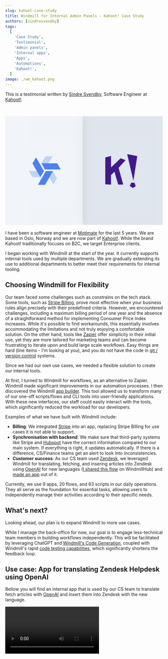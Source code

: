 ```yaml
---
slug: kahoot-case-study
title: Windmill for Internal Admin Panels - Kahoot! Case Study
authors: [sindresvendby]
tags:
  [
    'Case Study',
    'Testimonial',
    'Admin panels',
    'Internal apps',
    'Apps',
    'Automations',
    'Kahoot!',
  ]
image: ./wm_kahoot.png
---
```



This is a testimonial written by [Sindre Svendby](https://github.com/SindreSvendby), Software Engineer at [Kahoot!](https://kahoot.com/).

<!--truncate-->

<br/>

![Windmill Kahoot!](./wm_kahoot.png)

I have been a software engineer at [Motimate](https://www.motimateapp.com/) for the last 5 years. We are based in Oslo, Norway and we are now part of [Kahoot!](https://kahoot.com/). While the brand Kahoot! traditionally focuses on B2C, we target Enterprise clients.

I began working with Windmill at the start of the year. It currently supports internal tools used by multiple departments. We are gradually extending its use to additional departments to better meet their requirements for internal tooling.

## Choosing Windmill for Flexibility

Our team faced some challenges such as constrains on the tech stack. Some tools, such as [Stripe Billing](https://stripe.com/en-fr/billing), prove most effective when your business rules align precisely with their predefined criteria. However, we encountered challenges, including a maximum billing period of one year and the absence of a straightforward method for implementing Consumer Price Index increases. While it's possible to find workarounds, this essentially involves accommodating the limitations and not truly enjoying a comfortable solution. On the other hand, tools like <a href="https://zapier.com/" rel="nofollow">Zapier</a> offer simplicity in their initial use, yet they are more tailored for marketing teams and can become frustrating to iterate upon and build large scale workflows. Easy things are hard (line items -  I'm looking at you), and you do not have the code in [git / version control](/docs/advanced/deploy_gh_gl) systems.

Since we had our own use cases, we needed a flexible solution to create our internal tools.

At first, I turned to Windmill for workflows, as an alternative to Zapier. Windmill made significant improvements in our automation processes. I then discovered the Windmill [app builder](/docs/apps/app_editor). This tool allowed us to transform many of our one-off scripts/flows and CLI tools into user-friendly applications. With these new interfaces, our staff could easily interact with the tools, which significantly reduced the workload for our developers.

Examples of what we have built with Windmill include:
- **Billing**: We integrated [Stripe](https://hub.windmill.dev/integrations/stripe) into an app, replacing Stripe Billing for use cases it is not able to support.
- **Synchronisation with backend**: We make sure that third-party systems like Stripe and [Hubspot](https://hub.windmill.dev/integrations/hubspot) have the correct information compared to our main system. If everything is right, it updates automatically. If there is a difference, CS/Finance teams get an alert to look into inconsistencies.
- **Customer success**: As our CS team used [Zendesk](https://www.zendesk.com/), we leveraged Windmill for translating, fetching, and insering articles into Zendesk using [OpenAI](https://hub.windmill.dev/integrations/openai) for new languages ([I shared this flow](https://hub.windmill.dev/flows/47/insert-zendesk-articles-into-supabase-with-openaiembedings) on WindmillHub) and [made an app](#use-case-app-for-translating-zendesk-helpdesk-using-openai) out of it.
  
Currently, we use 9 apps, 20 flows, and 63 scripts in our daily operations. They all serve as the foundation for essential tasks, allowing users to independently manage their activities according to their specific needs.

## What's next?

Looking ahead, our plan is to expand Windmill to more use cases.

While I manage the back-office for now, our goal is to engage less-technical team members in building workflows independently. This will be facilitated by leveraging ChatGPT and [Windmill's Code Generation](/docs/core_concepts/ai_generation), coupled with Windmill's rapid [code testing capabilities](/docs/core_concepts/instant_preview), which significantly shortens the feedback loop.

## Use case: App for translating Zendesk Helpdesk using OpenAI

Bellow you will find an internal app that is used by our CS team to translate fetch articles with [OpenAI](/docs/integrations/openai) and insert them into Zendesk with the new language.

<video
	className="border-2 rounded-xl object-cover w-full h-full dark:border-gray-800"
	controls
	id="main-video"
  alt="App for translating Zendesk Helpdesk"
	src="/videos/sindre_app.mp4"
/>
